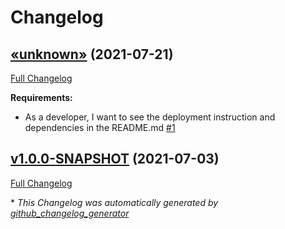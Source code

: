 # Changelog

## [«unknown»](https://github.com/NASA-PDS/supplementer/tree/«unknown») (2021-07-21)

[Full Changelog](https://github.com/NASA-PDS/supplementer/compare/v1.0.0-SNAPSHOT...«unknown»)

**Requirements:**

- As a developer, I want to see the deployment instruction and dependencies in the README.md [\#1](https://github.com/NASA-PDS/supplementer/issues/1)

## [v1.0.0-SNAPSHOT](https://github.com/NASA-PDS/supplementer/tree/v1.0.0-SNAPSHOT) (2021-07-03)

[Full Changelog](https://github.com/NASA-PDS/supplementer/compare/a67fee2f301561bb15f6cb744b9ac0e4ae72b183...v1.0.0-SNAPSHOT)



\* *This Changelog was automatically generated by [github_changelog_generator](https://github.com/github-changelog-generator/github-changelog-generator)*
